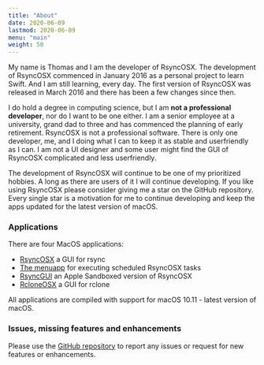 ```yaml
---
title: "About"
date: 2020-06-09
lastmod: 2020-06-09
menu: "main"
weight: 50
---
```

My name is Thomas and I am the developer of RsyncOSX. The development of RsyncOSX commenced in January 2016 as a personal project to learn Swift. And I am still learning, every day. The first version of RsyncOSX was released in March 2016 and there has been a few changes since then.

I do hold a degree in computing science, but I am **not a professional developer**, nor do I want to be one either. I am a senior employee at a university, grand dad to three and has commenced the planning of early retirement. RsyncOSX is not a professional software. There is only one developer, me, and I doing what I can to keep it as stable and userfriendly as I can. I am not a UI designer and some user might find the GUI of RsyncOSX complicated and less userfriendly.

The development of RsyncOSX will continue to be one of my prioritized hobbies. A long as there are users of it I will continue developing.  If you like using RsyncOSX please consider giving me a star on the GitHub repository. Every single star is a motivation for me to continue developing and keep the apps updated for the latest version of macOS.

### Applications

There are four MacOS applications:

- [RsyncOSX](https://github.com/rsyncOSX/RsyncOSX) a GUI for rsync
- [The menuapp](https://github.com/rsyncOSX/RsyncOSXsched) for executing scheduled RsyncOSX tasks
- [RsyncGUI](https://github.com/rsyncOSX/RsyncGUI) an Apple Sandboxed version of RsyncOSX
- [RcloneOSX](https://github.com/rsyncOSX/rcloneosx) a GUI for rclone

All applications are compiled with support for macOS 10.11 - latest version of macOS.

### Issues, missing features and enhancements

Please use the [GitHub repository](https://github.com/rsyncOSX/RsyncOSX) to report any issues or request for new features or enhancements.
